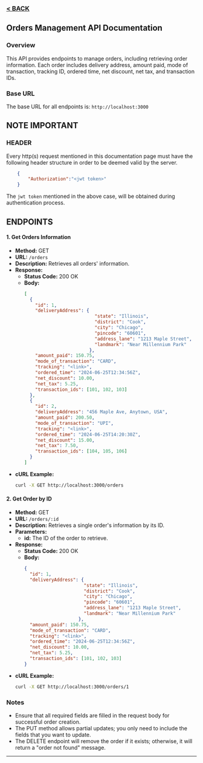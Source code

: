 ### [< BACK](../ReadMe.md)
## Orders Management API Documentation

### Overview

This API provides endpoints to manage orders, including retrieving order information. Each order includes delivery address, amount paid, mode of transaction, tracking ID, ordered time, net discount, net tax, and transaction IDs.

### Base URL

The base URL for all endpoints is: `http://localhost:3000`
## NOTE IMPORTANT 
### HEADER
Every http(s) request mentioned in this documentation page must have the following header structure in order to be deemed valid by the server. 
```json
    {
        "Authorization":"<jwt token>"
    }
```
The ```jwt token``` mentioned in the above case, will be obtained during authentication process.

## ENDPOINTS

#### 1. Get Orders Information

- **Method:** GET
- **URL:** `/orders`
- **Description:** Retrieves all orders' information.
- **Response:**
  - **Status Code:** 200 OK
  - **Body:**
    ```json
    [
      {
        "id": 1,
        "deliveryAddress": {
                              "state": "Illinois",
                              "district": "Cook",
                              "city": "Chicago",
                              "pincode": "60601",
                              "address_lane": "1213 Maple Street",
                              "landmark": "Near Millennium Park"
                            },
        "amount_paid": 150.75,
        "mode_of_transaction": "CARD",
        "tracking": "<link>",
        "ordered_time": "2024-06-25T12:34:56Z",
        "net_discount": 10.00,
        "net_tax": 5.25,
        "transaction_ids": [101, 102, 103]
      },
      {
        "id": 2,
        "deliveryAddress": "456 Maple Ave, Anytown, USA",
        "amount_paid": 200.50,
        "mode_of_transaction": "UPI",
        "tracking": "<link>",
        "ordered_time": "2024-06-25T14:20:30Z",
        "net_discount": 15.00,
        "net_tax": 7.50,
        "transaction_ids": [104, 105, 106]
      }
    ]
    ```
- **cURL Example:**
  ```bash
  curl -X GET http://localhost:3000/orders
  ```

#### 2. Get Order by ID

- **Method:** GET
- **URL:** `/orders/:id`
- **Description:** Retrieves a single order's information by its ID.
- **Parameters:**
  - **id:** The ID of the order to retrieve.
- **Response:**
  - **Status Code:** 200 OK
  - **Body:**
    ```json
    {
      "id": 1,
      "deliveryAddress": {
                          "state": "Illinois",
                          "district": "Cook",
                          "city": "Chicago",
                          "pincode": "60601",
                          "address_lane": "1213 Maple Street",
                          "landmark": "Near Millennium Park"
                        },
      "amount_paid": 150.75,
      "mode_of_transaction": "CARD",
      "tracking": "<link>",
      "ordered_time": "2024-06-25T12:34:56Z",
      "net_discount": 10.00,
      "net_tax": 5.25,
      "transaction_ids": [101, 102, 103]
    }
    ```
- **cURL Example:**
  ```bash
  curl -X GET http://localhost:3000/orders/1
  ```

### Notes

- Ensure that all required fields are filled in the request body for successful order creation.
- The PUT method allows partial updates; you only need to include the fields that you want to update.
- The DELETE endpoint will remove the order if it exists; otherwise, it will return a "order not found" message.

---